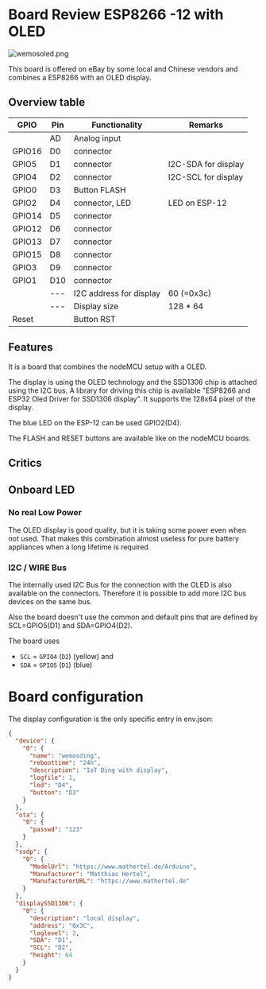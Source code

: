 # Board Review ESP8266 -12 with OLED

![wemosoled.png](wemosoled.png)

This board is offered on eBay by some local and Chinese vendors and combines a ESP8266 with an OLED display.

## Overview table

| GPIO   | Pin | Functionality           | Remarks             |
| ------ | --- | ----------------------- | ------------------- |
|        | AD  | Analog input            |                     |
| GPIO16 | D0  | connector               |                     |
| GPIO5  | D1  | connector               | I2C-SDA for display |
| GPIO4  | D2  | connector               | I2C-SCL for display |
| GPIO0  | D3  | Button FLASH            |                     |
| GPIO2  | D4  | connector, LED          | LED on ESP-12       |
| GPIO14 | D5  | connector               |                     |
| GPIO12 | D6  | connector               |                     |
| GPIO13 | D7  | connector               |                     |
| GPIO15 | D8  | connector               |                     |
| GPIO3  | D9  | connector               |                     |
| GPIO1  | D10 | connector               |                     |
|        | --- | I2C address for display | 60 (=0x3c)          |
|        | --- | Display size            | 128 * 64            |
| Reset  |     | Button RST              |                     |


## Features

It is a board that combines the nodeMCU setup with a OLED.

The display is using the OLED technology and the SSD1306 chip is attached using the I2C bus. A library for driving this chip is available "ESP8266 and ESP32 Oled Driver for SSD1306 display".
It supports the 128x64 pixel of the display.

The blue LED on the ESP-12 can be used GPIO2(D4).

The FLASH and RESET buttons are available like on the nodeMCU boards.

## Critics

## Onboard LED

### No real Low Power

The OLED display is good quality, but it is taking some power even when not used.
That makes this combination almost useless for pure battery appliances when a long lifetime is required.

### I2C / WIRE Bus

The internally used I2C Bus for the connection with the OLED is also available on the connectors.
Therefore it is possible to add more I2C bus devices on the same bus.

Also the board doesn't use the common and default pins that are defined by
SCL=GPIO5(D1) and SDA=GPIO4(D2).

The board uses

* `SCL` = `GPIO4` (`D2`) (yellow) and
* `SDA` = `GPIO5` (`D1`) (blue)

# Board configuration

The display configuration is the only specific entry in env.json:

```JSON
{
  "device": {
    "0": {
      "name": "wemosding",
      "reboottime": "24h",
      "description": "IoT Ding with display",
      "logfile": 1,
      "led": "D4",
      "button": "D3"
    }
  },
  "ota": {
    "0": {
      "passwd": "123"
    }
  },
  "ssdp": {
    "0": {
      "ModelUrl": "https://www.mathertel.de/Arduino",
      "Manufacturer": "Matthias Hertel",
      "ManufacturerURL": "https://www.mathertel.de"
    }
  },
  "displaySSD1306": {
    "0": {
      "description": "local display",
      "address": "0x3C",
      "loglevel": 2,
      "SDA": "D1",
      "SCL": "D2",
      "height": 64
    }
  }
}
```
